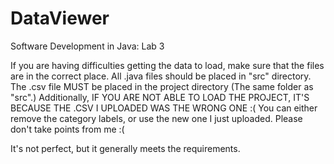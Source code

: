 # DataViewer
Software Development in Java: Lab 3

If you are having difficulties getting the data to load, make sure that the files are in the correct place. 
All .java files should be placed in "src" directory.
The .csv file MUST be placed in the project directory (The same folder as "src".)
Additionally, IF YOU ARE NOT ABLE TO LOAD THE PROJECT, IT'S BECAUSE THE .CSV I UPLOADED WAS THE WRONG ONE :(
You can either remove the category labels, or use the new one I just uploaded. Please don't take points from me :(

It's not perfect, but it generally meets the requirements.
